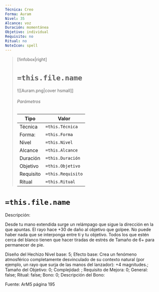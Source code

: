 ```yaml
---
Técnica: Creo
Forma: Auram
Nivel: 35
Alcance: voz 
Duración: momentánea  
Objetivo: individual
Requisito: no
Ritual: no
NoteIcon: spell
---
```


> [!infobox|right]
> # `=this.file.name`
> ![[Auram.png|cover hsmall]]
> ###### Parámetros
> Tipo |  Valor |
> ---|---|
> Técnica  | `=this.Técnica`  |
> Forma: | `=this.Forma`  |
> Nivel | `=this.Nivel`  |
> Alcance | `=this.Alcance` |
> Duración | `=this.Duración` |
> Objetivo | `=this.Objetivo` |
> Requisito | `=this.Requisito` |
> Ritual | `=this.Ritual` |

# `=this.file.name`
Descripción: <p>Desde tu mano extendida surge un relámpago que sigue la dirección en la que apuntas. El rayo hace +30 de daño al objetivo que golpee. No puede haber nada que se interponga entre ti y tu objetivo. Todos los que estén cerca del blanco tienen que hacer tiradas de estrés de Tamaño de 6+ para permanecer de pie.</p>

Diseño del Hechizo
Nivel base: 5; Efecto base: Crea un fenómeno atmosférico completamente desvinculado de su contexto natural (por ejemplo, un rayo que surja de las manos del lanzador): +4 magnitudes.;  Tamaño del Objetivo: 0; Complejidad: ; Requisito de Mejora: 0; General: false; Ritual: false; Bono: 0; Descripción del Bono: 

Fuente: ArM5 página 195